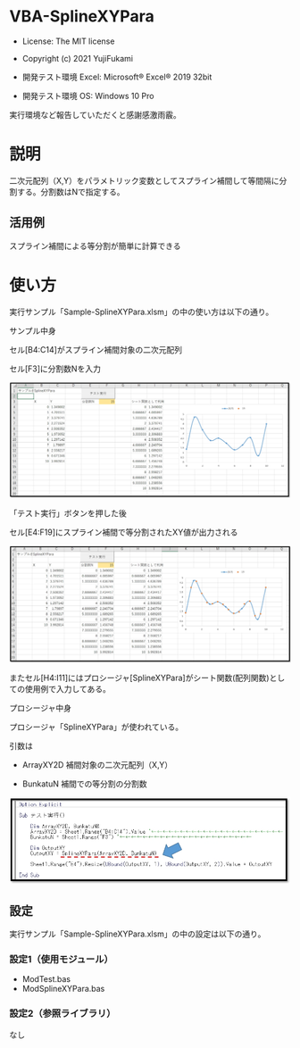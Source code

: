 # VBA-SplineXYPara
- License: The MIT license

- Copyright (c) 2021 YujiFukami

- 開発テスト環境 Excel: Microsoft® Excel® 2019 32bit 

- 開発テスト環境 OS: Windows 10 Pro

実行環境など報告していただくと感謝感激雨霰。

# 説明
二次元配列（X,Y）をパラメトリック変数としてスプライン補間して等間隔に分割する。分割数はNで指定する。

## 活用例
スプライン補間による等分割が簡単に計算できる

# 使い方
実行サンプル「Sample-SplineXYPara.xlsm」の中の使い方は以下の通り。


サンプル中身

セル[B4:C14]がスプライン補間対象の二次元配列

セル[F3]に分割数Nを入力

![サンプル実行前](Readme用/サンプル実行前.jpg)


「テスト実行」ボタンを押した後

セル[E4:F19]にスプライン補間で等分割されたXY値が出力される

![サンプル実行後](Readme用/サンプル実行後.jpg)

またセル[H4:I11]にはプロシージャ[SplineXYPara]がシート関数(配列関数)としての使用例で入力してある。


プロシージャ中身

プロシージャ「SplineXYPara」が使われている。

引数は

-  ArrayXY2D   補間対象の二次元配列（X,Y）

-  BunkatuN    補間での等分割の分割数

![プロシージャ中身](Readme用/プロシージャ中身.jpg)

## 設定
実行サンプル「Sample-SplineXYPara.xlsm」の中の設定は以下の通り。

### 設定1（使用モジュール）

-  ModTest.bas
-  ModSplineXYPara.bas

### 設定2（参照ライブラリ）
なし


